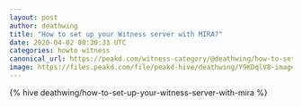 ```yaml
---
layout: post
author: deathwing
title: "How to set up your Witness server with MIRA?"
date: 2020-04-02 00:30:33 UTC
categories: howto witness
canonical_url: https://peakd.com/witness-category/@deathwing/how-to-set-up-your-witness-server-with-mira
image: https://files.peakd.com/file/peakd-hive/deathwing/Y9KDqlV8-image.png
---
```

{% hive deathwing/how-to-set-up-your-witness-server-with-mira %}
